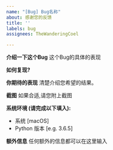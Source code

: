```yaml
---
name: "[Bug] Bug名称"
about: 感谢您的反馈
title: ''
labels: bug
assignees: TheWanderingCoel

---
```


**介绍一下这个Bug**
这个Bug的具体的表现

**如何复现?**

**你期待的表现**
清楚介绍您希望的结果。

**截图**
如果合适,请您附上截图

**系统环境 (请完成以下填入):**
 - 系统 [macOS]
 - Python 版本 [e.g. 3.6.5]

**额外信息**
任何额外的信息都可以在这里输入
